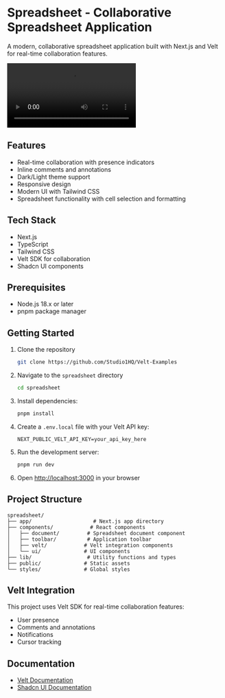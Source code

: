 # Spreadsheet - Collaborative Spreadsheet Application

A modern, collaborative spreadsheet application built with Next.js and Velt for real-time collaboration features.

<video controls>
  <source src="https://github.com/user-attachments/assets/a55c56d4-a36c-422c-89f3-db0da92e5425" type="video/mp4">
</video>

## Features

- Real-time collaboration with presence indicators
- Inline comments and annotations
- Dark/Light theme support
- Responsive design
- Modern UI with Tailwind CSS
- Spreadsheet functionality with cell selection and formatting

## Tech Stack

- Next.js
- TypeScript
- Tailwind CSS
- Velt SDK for collaboration
- Shadcn UI components

## Prerequisites

- Node.js 18.x or later
- pnpm package manager

## Getting Started

1. Clone the repository

   ```bash
   git clone https://github.com/Studio1HQ/Velt-Examples
   ```

2. Navigate to the `spreadsheet` directory

   ```bash
   cd spreadsheet
   ```

3. Install dependencies:
   ```bash
   pnpm install
   ```
4. Create a `.env.local` file with your Velt API key:
   ```
   NEXT_PUBLIC_VELT_API_KEY=your_api_key_here
   ```
5. Run the development server:
   ```bash
   pnpm run dev
   ```
6. Open [http://localhost:3000](http://localhost:3000) in your browser

## Project Structure

```
spreadsheet/
├── app/                    # Next.js app directory
├── components/            # React components
│   ├── document/         # Spreadsheet document component
│   ├── toolbar/          # Application toolbar
│   ├── velt/            # Velt integration components
│   └── ui/              # UI components
├── lib/                  # Utility functions and types
├── public/              # Static assets
└── styles/              # Global styles
```

## Velt Integration

This project uses Velt SDK for real-time collaboration features:

- User presence
- Comments and annotations
- Notifications
- Cursor tracking

## Documentation

- [Velt Documentation](https://docs.velt.dev/getting-started/introduction)
- [Shadcn UI Documentation](https://ui.shadcn.com/docs)
